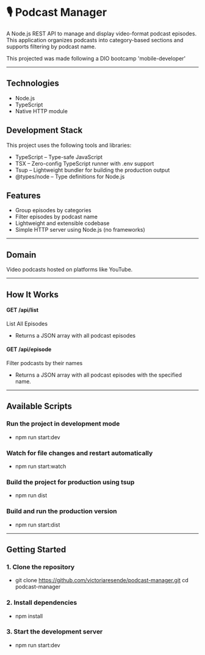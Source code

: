 # 🎙️ Podcast Manager

A Node.js REST API to manage and display video-format podcast episodes. This application organizes podcasts into category-based sections and supports filtering by podcast name.

This projected was made following a DIO bootcamp 'mobile-developer'

---

## Technologies
- Node.js
- TypeScript
- Native HTTP module

## Development Stack
This project uses the following tools and libraries:

- TypeScript – Type-safe JavaScript
- TSX – Zero-config TypeScript runner with .env support
- Tsup – Lightweight bundler for building the production output
- @types/node – Type definitions for Node.js

## Features

- Group episodes by categories
- Filter episodes by podcast name
- Lightweight and extensible codebase
- Simple HTTP server using Node.js (no frameworks)

---

## Domain

Video podcasts hosted on platforms like YouTube.

---

## How It Works
#### GET /api/list
 List All Episodes
- Returns a JSON array with all podcast episodes

#### GET /api/episode
Filter podcasts by their names
- Returns a JSON array with all podcast episodes with the specified name. 

---
## Available Scripts

### Run the project in development mode
- npm run start:dev

### Watch for file changes and restart automatically
- npm run start:watch

### Build the project for production using tsup
- npm run dist

### Build and run the production version
- npm run start:dist

---

## Getting Started
### 1. Clone the repository
- git clone https://github.com/victoriaresende/podcast-manager.git
cd podcast-manager

### 2. Install dependencies
- npm install

### 3. Start the development server
- npm run start:dev



